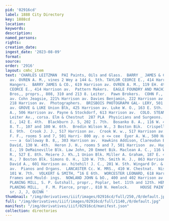 ```yaml
---
pid: '02916cd'
label: 1888 City Directory
key: 1888cd
location: 
keywords: 
description: 
named_persons: 
rights: 
creation_date: 
ingest_date: '2023-08-09'
format: 
source: 
order: '2916'
layout: cmhc_item
text: 'CHARLES LEITZMAN  PAI Paints, Oils and Glass.  BARRY _ JAMES & CO., 619 Harrieon
  av. OVREN A. M., vines 2 Wey a 144 &. 5th. TAYLOR CEORCE E., 414 Harrison av.  Paper
  Hangers.  BARRY JAMES & CO., 619 Harrison av. OVREN A. M., 119 EH. 4th.  th. TAYLOR
  CEORCE E., 414 Harrison av.  Pattern Makers.  EAGLE FOUNDRY AND MACHINE SHOPS, Engelbach
  Bros,, proprs., 808, 310 and 213 8. Leiter.  Pawn Brokers.  COHN F., 208 Harrison
  av. Cohn Jeagsie, 221% Harrison av. Davies Benjamin, 222 Harrison av. Mayer Samuel,
  218 Harrison av.  Photographers.  BRISBOIS PHOTOGRAPH GAL- LERY, 501 and 508 Harrison
  av. GROVE & LUKE Union Blk, 425 Harrison av. Luke W. O., 163 E. Sth. McKirahan C.
  A., 506 Harrison av. Payne & Stockdorf, 613 Harrison av.  COLO. STEAM WAGON WORKS,
  Leiter Av., corsa. Elm & Chestnut  287 PLA  Physicians and Surgeons.  Barber J.
  E., 142 E. 4th.  Blackburn J. 5, 202 I. 7th.  Bosanko 8. A., 116 W. 4th.  Bowne
  8. T., 107 and 100 W. 6th.  Bredin Wilson W., 3 Boston Bik.  Crispell E. P., 138
  E. 9th.  Crook J. J., 517 Harrison av.  Crook W. w., 517 Harrison av.  D''Avignon
  F. F., rooms 5 and 7, 501 Harri- 800 ay. o <= cee  Eyer A. W., 500 Harrison ay.
  ~~~ a  Galloway B. 8,, 303 Harrison av.  Hawkins Addison, Clareudun Blk.  Heimberger
  David, 130 W. 4th.  Heron J. H., rooms 5 and 7, 501 Harrison  av. Hughes Philip
  E., 19 DeMaineville Blk. Law John, 20 Emmet Bik. Maclean A. C., 116 W. 4th. McDonald
  R., 527 E. 8th. Meiere J. K%.,1 Union Blk. Miller A. Graham, 187 E. 4th. Sears Mark
  H., 7 Boston Blk. Simons O. H., 120 W. 7th. Smith H. J., 863 Harrison av. Sykes
  David A., 601 Harrison av. hitehil! J. C., 201 W. Sth. Wingard Dr. & Co., 309 Harrison
  av.  Pianos and Organs.  LANCASTER Cc. W. MRS., 410 W. Chestnat.  Nisley W. O.,
  101 W. 7th.  VOLKERT & SMITH, “16 E 6th.  WORCESTER LEONARD, 618 Harrison av.  Pictures,
  Frames and Mould- ings.  NOWLAND JOHN & bO., 400 and 402 Harrison av.  Planing Mills.  CHICACO
  PLANING MILL, S. P. Gutshall, propr., Poplar, bet. 11th and 12th. HEMLOCK STREET
  PLANING MILL, _ F. M. Pierce, propr., 810 N. Hemlock.     HOUSE PAINTING, zasr eters
  sr. J, J, QUINN '
thumbnail: "/img/derivatives/iiif/images/02916cd/full/250,/0/default.jpg"
full: "/img/derivatives/iiif/images/02916cd/full/1140,/0/default.jpg"
manifest: "/img/derivatives/iiif/02916cd/manifest.json"
collection: directories
---
```

